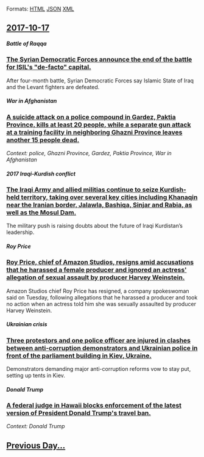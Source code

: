 
Formats: [HTML](2017/10/17/index.html)  [JSON](2017/10/17/index.json)  [XML](2017/10/17/index.xml)  

## [2017-10-17](/news/2017/10/17/index.md)

##### Battle of Raqqa
### [The Syrian Democratic Forces announce the end of the battle for ISIL's "de-facto" capital. ](/news/2017/10/17/the-syrian-democratic-forces-announce-the-end-of-the-battle-for-isil-s-de-facto-capital.md)
After four-month battle, Syrian Democratic Forces say Islamic State of Iraq and the Levant fighters are defeated. 

##### War in Afghanistan
### [A suicide attack on a police compound in Gardez, Paktia Province, kills at least 20 people, while a separate gun attack at a training facility in neighboring Ghazni Province leaves another 15 people dead. ](/news/2017/10/17/a-suicide-attack-on-a-police-compound-in-gardez-paktia-province-kills-at-least-20-people-while-a-separate-gun-attack-at-a-training-facili.md)
_Context: police, Ghazni Province, Gardez, Paktia Province, War in Afghanistan_

##### 2017 Iraqi-Kurdish conflict
### [The Iraqi Army and allied militias continue to seize Kurdish-held territory, taking over several key cities including Khanaqin near the Iranian border, Jalawla, Bashiqa, Sinjar and Rabia, as well as the Mosul Dam. ](/news/2017/10/17/the-iraqi-army-and-allied-militias-continue-to-seize-kurdish-held-territory-taking-over-several-key-cities-including-khanaqin-near-the-iran.md)
The military push is raising doubts about the future of Iraqi Kurdistan&rsquo;s leadership.

##### Roy Price
### [Roy Price, chief of Amazon Studios, resigns amid accusations that he harassed a female producer and ignored an actress' allegation of sexual assault by producer Harvey Weinstein. ](/news/2017/10/17/roy-price-chief-of-amazon-studios-resigns-amid-accusations-that-he-harassed-a-female-producer-and-ignored-an-actress-allegation-of-sexual.md)
Amazon Studios chief Roy Price has resigned, a company spokeswoman said on Tuesday, following allegations that he harassed a producer and took no action when an actress told him she was sexually assaulted by producer Harvey Weinstein.

##### Ukrainian crisis
### [Three protestors and one police officer are injured in clashes between anti-corruption demonstrators and Ukrainian police in front of the parliament building in Kiev, Ukraine. ](/news/2017/10/17/three-protestors-and-one-police-officer-are-injured-in-clashes-between-anti-corruption-demonstrators-and-ukrainian-police-in-front-of-the-pa.md)
Demonstrators demanding major anti-corruption reforms vow to stay put, setting up tents in Kiev.

##### Donald Trump
### [A federal judge in Hawaii blocks enforcement of the latest version of President Donald Trump's travel ban. ](/news/2017/10/17/a-federal-judge-in-hawaii-blocks-enforcement-of-the-latest-version-of-president-donald-trump-s-travel-ban.md)
_Context: Donald Trump_

## [Previous Day...](/news/2017/10/16/index.md)

